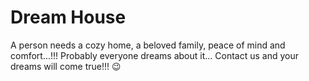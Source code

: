 # Dream House

A person needs a cozy home, a beloved family, peace of mind and comfort...!!!
Probably everyone dreams about it...
Contact us and your dreams will come true!!! 😉
